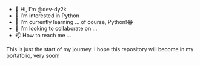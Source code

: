 - 👋 Hi, I’m @dev-dy2k
- 👀 I’m interested in Python
- 🌱 I’m currently learning ... of course, Python!😂
- 💞️ I’m looking to collaborate on ...
- 📫 How to reach me ...

<!---
dev-dy2k/dev-dy2k is a ✨ special ✨ repository because its `README.md` (this file) appears on your GitHub profile.
You can click the Preview link to take a look at your changes.
--->

This is just the start of my journey. I hope this repository will become in my portafolio, very soon!
